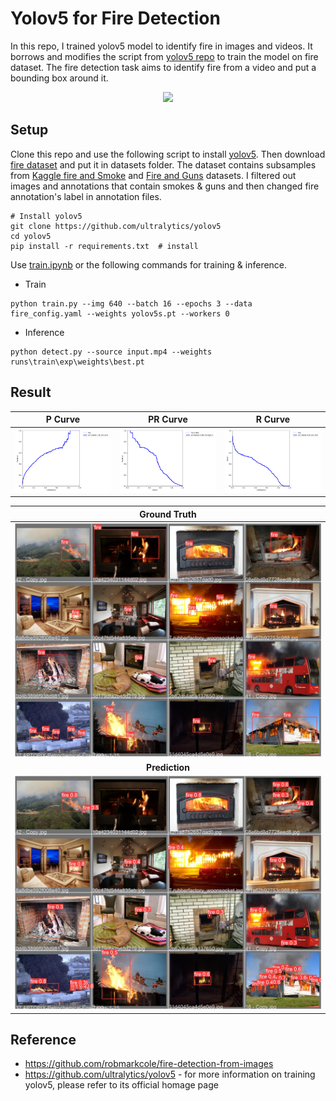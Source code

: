 # Yolov5 for Fire Detection
In this repo, I trained yolov5 model to identify fire in images and videos. It borrows and modifies the script from [yolov5 repo](https://github.com/ultralytics/yolov5) to train the model on fire dataset. The fire detection task aims to identify fire from a video and put a bounding box around it.

<p align="center">
  <img src="results/result.gif" />
</p>

## Setup
Clone this repo and use the following script to install [yolov5](https://github.com/ultralytics/yolov5). Then download [fire dataset](https://mega.nz/file/MgVhQSoS#kOcuJFezOwU_9F46GZ1KJnX1STNny-tlD5oaJ9Hv0gY) and put it in datasets folder. The dataset contains subsamples from [Kaggle fire and Smoke](https://www.kaggle.com/dataclusterlabs/fire-and-smoke-dataset) and [Fire and Guns](https://www.kaggle.com/atulyakumar98/fire-and-gun-dataset) datasets. I filtered out images and annotations that contain smokes & guns and then changed fire annotation's label in annotation files.

```
# Install yolov5
git clone https://github.com/ultralytics/yolov5  
cd yolov5
pip install -r requirements.txt  # install
```
Use [train.ipynb](train.ipynb) or the following commands for training & inference.
* Train
```
python train.py --img 640 --batch 16 --epochs 3 --data fire_config.yaml --weights yolov5s.pt --workers 0
```
* Inference
```
python detect.py --source input.mp4 --weights runs\train\exp\weights\best.pt
```

## Result

| P Curve | PR Curve | R Curve |
| :-: | :-: | :-: |
| ![](results/P_curve.png) | ![](results/PR_curve.png) | ![](results/R_curve.png) |

| Ground Truth | 
| :-: |
| ![](results/val_batch2_labels.jpg) |
| **Prediction** | 
| ![](results/val_batch2_pred.jpg) | 

## Reference

* https://github.com/robmarkcole/fire-detection-from-images
* https://github.com/ultralytics/yolov5 - for more information on training yolov5, please refer to its official homage page
